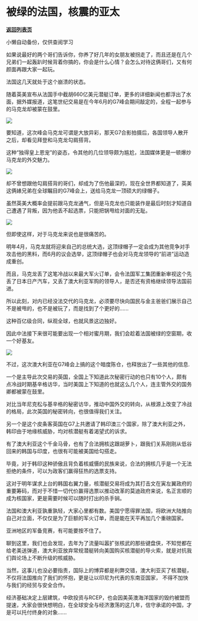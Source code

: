 # 被绿的法国，核震的亚太

[**返回列表页**](/gzh/政事堂2019)

小懒自动备份，仅供查阅学习

如果说最好的两个哥们告诉你，你养了好几年的女朋友被拐走了，而且还是在几个兄弟们一起轰趴时候背着你搞的，你会是什么心情？会怎么对待这俩哥们，又有何颜面再跟大家一起玩。

  

法国这几天就处于这个崩溃的状态。  

  

随着英美宣布从法国手中截胡660亿美元潜艇订单，更多的详细新闻也都浮出了水面，据外媒报道，这笔世纪交易是在今年6月的G7峰会期间敲定的，全程一起参与的马克龙却被蒙在鼓里。

  

![](https://mmbiz.qpic.cn/mmbiz_jpg/rxhS23yu8cNWcEiaTqTY0Z94Vf3p38kM0rV6VZ1LKKdyle1sibJjdxtqvaSWFg6BwO4B1ibtV5ibVvTK9fneDn10Vw/640?wx_fmt=jpeg)

  

要知道，这次峰会马克龙可谓是大放异彩，那天G7合影拍摄后，各国领导人散开之后，却看见拜登和马克龙勾肩搭背。

  

这种“独得皇上恩宠”的姿态，令其他的几位领导颇为尴尬，法国媒体更是一顿爆炒马克龙的外交魅力。

  

![](https://mmbiz.qpic.cn/mmbiz_png/rxhS23yu8cNWcEiaTqTY0Z94Vf3p38kM04a97rMsSIN3zPSGTib93cZ3qXXdI2jkMfjHRKdzuk3qIVphNVjic7ibWA/640?wx_fmt=png)

  

却不曾想跟他勾肩搭背的哥们，却成为了伤他最深的，现在全世界都知道了，英美这俩婊兄弟在全球瞩目的G7峰会上，送给马克龙一顶硕大的绿帽子。  

  

虽然英美大概率会提前跟马克龙通气，但是马克龙也只能装作是最后时刻才知道自己遭遇了背叛，因为他丢不起选票，只能把锅甩给对面的无耻。

  

![](https://mmbiz.qpic.cn/mmbiz_jpg/rxhS23yu8cNWcEiaTqTY0Z94Vf3p38kM0cDa51rezRLz9AoanMYpW5bGbuiaeZuEzNn1444p0C0edOu3wAq8LgWw/640?wx_fmt=jpeg)

  

但即使这样，对于马克龙来说也是很痛苦的。  

  

明年4月，马克龙就将迎来自己的总统大选，这顶绿帽子一定会成为其他竞争对手攻击他的黑料，而6月的议会选举，这顶绿帽子也会对马克龙领导的“前进”运动造成重创。

  

而且，马克龙丢了这笔冷战以来最大军火订单，会令法国军工集团重新审视这个先丢了日本日产汽车，又丢了澳大利亚军购的领导人，是否还有资格继续领导法国前进。

  

所以此刻，对内已经没法交代的马克龙，必须要尽快向国民与金主爸爸们展示自己不是被甩的，也不是被玩了，而是找到了个更好的......

  

这种百亿级合同，纵观全球，也就风景这边独好。

  

因此中法接下来很可能要出现一个相对蜜月期，我们会趁着法国被绿的空窗期，收一个好基友。  

  

![](https://mmbiz.qpic.cn/mmbiz_jpg/rxhS23yu8cNWcEiaTqTY0Z94Vf3p38kM0aZAyw79FgVNxWRACX42GsB8ChMorVaTNIwmQCibFYzMVxvC4jVvPJiaA/640?wx_fmt=jpeg)

  

不过，这次澳大利亚在G7峰会上搞的这个暗度陈仓，也释放出了一些其他的信息.

  

一个是主导此次交易的英国，全国上下知道此次秘密行动的也只有10个人，颇有点冷战时期基辛格访华，当时美国上下知道的也就这么几个人，连主管外交的国务卿都被蒙在鼓里。  

  

对比当年尼克松与基辛格的秘密访华，推动中国外交的转向，从根源上改变了冷战的格局，此次英国的秘密转向，也很值得我们关注。  

  

另一个是这个皮条客英国在G7上共邀请了韩印澳三个国家，除了澳大利亚之外，韩印由于地缘核威胁，均对核潜艇有着渴望式的诉求。  

  

有了澳大利亚这个千金马骨，也有了合法拥核这跟胡萝卜，跟我们关系刚刚从低谷回来的韩国与印度，也很有可能被美国给勾搭走。

  

毕竟，对于韩印这种骄傲且背负着核威慑的民族来说，合法的拥核几乎是一个无法拒绝的条件，可以为政客们赢得狂热的选票支持。  

  

这对于明年谋求上台的韩国右翼力量，核潜艇交易将成为其打击文在寅左翼政府的重要筹码，而对于不惜一切代价赢得选票以推动改革的莫迪政府来说，名正言顺的成为核国家，更是需要时候可以随时打出的杀手锏。  

  

法国和澳大利亚孰重孰轻，大家心里都有数。美国宁愿得罪法国，将欧洲大陆推向自己对立面，不仅仅是为了巨额的军火订单，而是能在天平再加几个重磅国家。

  

亚洲地区的军备竞赛，有可能要按不住了。  

  

聊到这里，我们也会发现，去年为了流量叫嚣扩张核武的那些键盘侠，不知觉都在给老美送弹道，澳大利亚放弃常规潜艇转向美国购买核潜艇的导火索，就是对抗我们舆论场上不断升级的核威胁。  

  

当然，这事儿也没必要指责，国际上的博弈都是利弊交错，澳大利亚买了核潜艇，不仅将法国推向了我们的怀抱，更是让以印尼为代表的东南亚国家，
不得不加快与我们的经贸与安全合作。  

  

经济基础决定上层建筑，中欧投资与RCEP，也会因美英澳海洋国家的毁约被盟而提速，大家会很快想明白，在全球安全与经济激荡的这几年，信守承诺的中国，才是可以托付终身的对象......

  

